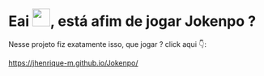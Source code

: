 # Eai  <img src="https://raw.githubusercontent.com/kaueMarques/kaueMarques/master/hi.gif" height=35px>, está afim de jogar Jokenpo ?
Nesse projeto fiz exatamente isso, que jogar ? click aqui 👇: 

https://jhenrique-m.github.io/Jokenpo/



